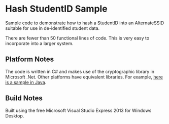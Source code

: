 # Hash StudentID Sample
Sample code to demonstrate how to hash a StudentID into an AlternateSSID suitable for use in de-identified student data.

There are fewer than 50 functional lines of code. This is very easy to incorporate into a larger system.

## Platform Notes
The code is written in C# and makes use of the cryptographic library in Microsoft .Net. Other platforms have equivalent libraries. For example, [here is a sample in Java](http://docs.aws.amazon.com/AWSSimpleQueueService/latest/SQSDeveloperGuide/AuthJavaSampleHMACSignature.html).

## Build Notes
Built using the free Microsoft Visual Studio Express 2013 for Windows Desktop.